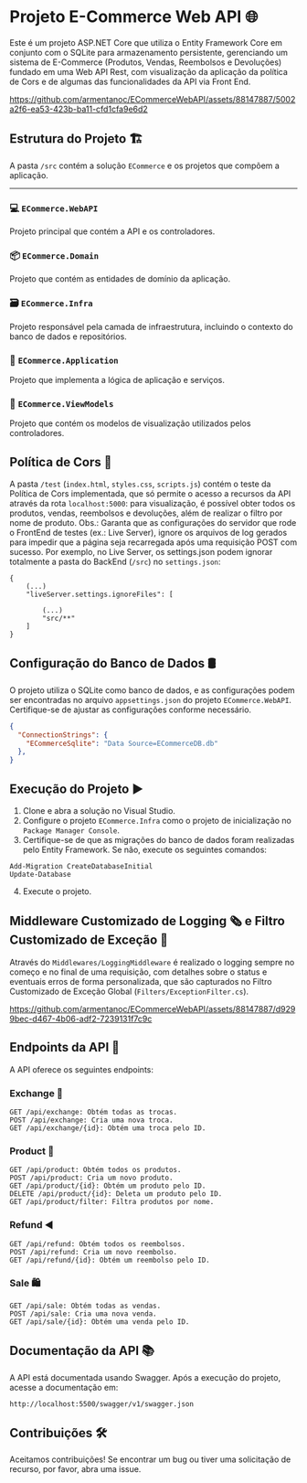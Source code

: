 ﻿# Projeto E-Commerce Web API :globe_with_meridians:

Este é um projeto ASP.NET Core que utiliza o Entity Framework Core em conjunto com o SQLite para armazenamento persistente, gerenciando um sistema de E-Commerce (Produtos, Vendas, Reembolsos e Devoluções) fundado em uma Web API Rest, com visualização da aplicação da política de Cors e de algumas das funcionalidades da API via Front End. 

https://github.com/armentanoc/ECommerceWebAPI/assets/88147887/5002a2f6-ea53-423b-ba11-cfd1cfa9e6d2

## Estrutura do Projeto :building_construction:

A pasta `/src` contém a solução `ECommerce` e os projetos que compõem a aplicação.

---

### 💻 `ECommerce.WebAPI` 
Projeto principal que contém a API e os controladores.

### 📦 `ECommerce.Domain` 
Projeto que contém as entidades de domínio da aplicação.

### 🗃️ `ECommerce.Infra` 
Projeto responsável pela camada de infraestrutura, incluindo o contexto do banco de dados e repositórios.

### 🚀 `ECommerce.Application` 
Projeto que implementa a lógica de aplicação e serviços.

### 👀 `ECommerce.ViewModels` 
Projeto que contém os modelos de visualização utilizados pelos controladores.

## Política de Cors 🔐

A pasta `/test` (`index.html`, `styles.css`, `scripts.js`) contém o teste da Política de Cors implementada, que só permite o acesso a recursos da API através da rota `localhost:5000`: para visualização, é possível obter todos os produtos, vendas, reembolsos e devoluções, além de realizar o filtro por nome de produto.
Obs.: Garanta que as configurações do servidor que rode o FrontEnd de testes (ex.: Live Server), ignore os arquivos de log gerados para impedir que a página seja recarregada após uma requisição POST com sucesso. 
Por exemplo, no Live Server, os settings.json podem ignorar totalmente a pasta do BackEnd (`/src`) no `settings.json`:

```
{
    (...)
    "liveServer.settings.ignoreFiles": [

        (...)
        "src/**"
    ]
}
```

## Configuração do Banco de Dados 🛢️
O projeto utiliza o SQLite como banco de dados, e as configurações podem ser encontradas no arquivo `appsettings.json` do projeto `ECommerce.WebAPI`. Certifique-se de ajustar as configurações conforme necessário.

```json
{
  "ConnectionStrings": {
    "ECommerceSqlite": "Data Source=ECommerceDB.db"
  },
}
```

## Execução do Projeto ▶️
1. Clone e abra a solução no Visual Studio.
2. Configure o projeto `ECommerce.Infra` como o projeto de inicialização no `Package Manager Console`.
3. Certifique-se de que as migrações do banco de dados foram realizadas pelo Entity Framework. Se não, execute os seguintes comandos:
```
Add-Migration CreateDatabaseInitial
Update-Database
```
4. Execute o projeto.

## Middleware Customizado de Logging 🗞️ e Filtro Customizado de Exceção 🐛
Através do `Middlewares/LoggingMiddleware` é realizado o logging sempre no começo e no final de uma requisição, com detalhes sobre o status e eventuais erros de forma personalizada, que são capturados no Filtro Customizado de Exceção Global (`Filters/ExceptionFilter.cs`).

https://github.com/armentanoc/ECommerceWebAPI/assets/88147887/d9299bec-d467-4b06-adf2-7239131f7c9c

## Endpoints da API 🚀
A API oferece os seguintes endpoints:

### Exchange 🔄
```
GET /api/exchange: Obtém todas as trocas.
POST /api/exchange: Cria uma nova troca.
GET /api/exchange/{id}: Obtém uma troca pelo ID.
```

### Product 👕
```
GET /api/product: Obtém todos os produtos.
POST /api/product: Cria um novo produto.
GET /api/product/{id}: Obtém um produto pelo ID.
DELETE /api/product/{id}: Deleta um produto pelo ID.
GET /api/product/filter: Filtra produtos por nome.
```

### Refund ◀️
```
GET /api/refund: Obtém todos os reembolsos.
POST /api/refund: Cria um novo reembolso.
GET /api/refund/{id}: Obtém um reembolso pelo ID.
```

### Sale 🛍️
```
GET /api/sale: Obtém todas as vendas.
POST /api/sale: Cria uma nova venda.
GET /api/sale/{id}: Obtém uma venda pelo ID.
```

## Documentação da API 📚
A API está documentada usando Swagger. Após a execução do projeto, acesse a documentação em:

```
http://localhost:5500/swagger/v1/swagger.json
```

## Contribuições 🛠️

Aceitamos contribuições! Se encontrar um bug ou tiver uma solicitação de recurso, por favor, abra uma issue. 
